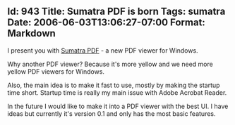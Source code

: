 Id: 943
Title: Sumatra PDF is born
Tags: sumatra
Date: 2006-06-03T13:06:27-07:00
Format: Markdown
--------------
I present you with [Sumatra PDF][1] - a new PDF viewer for Windows.

Why another PDF viewer? Because it's more yellow and we need more yellow PDF
viewers for Windows.

Also, the main idea is to make it fast to use, mostly by making the startup
time short. Startup time is really my main issue with Adobe Acrobat Reader.

In the future I would like to make it into a PDF viewer with the best UI. I
have ideas but currently it's version 0.1 and only has the most basic
features.

   [1]: /software/sumatrapdf/


